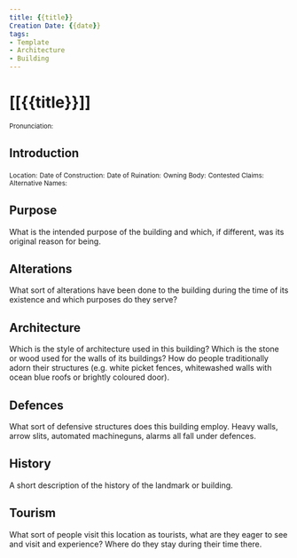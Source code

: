 ```yaml
---
title: {{title}}
Creation Date: {{date}}
tags:
- Template
- Architecture
- Building
---
```


# [[{{title}}]]
<small>Pronunciation:</small>

## Introduction
<small>Location:</small>
<small>Date of Construction:</small>
<small>Date of Ruination:</small>
<small>Owning Body:</small>
<small>Contested Claims:</small>
<small>Alternative Names:</small>

## Purpose
What is the intended purpose of the building and which, if different, was its original reason for being.

## Alterations
What sort of alterations have been done to the building during the time of its existence and which purposes do they serve?

## Architecture
Which is the style of architecture used in this building? Which is the stone or wood used for the walls of its buildings? How do people traditionally adorn their structures (e.g. white picket fences, whitewashed walls with ocean blue roofs or brightly coloured door).

## Defences
What sort of defensive structures does this building employ. Heavy walls, arrow slits, automated machineguns, alarms all fall under defences.

## History
A short description of the history of the landmark or building.

## Tourism
What sort of people visit this location as tourists, what are they eager to see and visit and experience? Where do they stay during their time there.